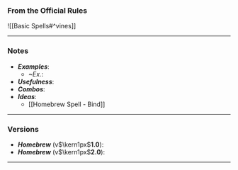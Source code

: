 ### From the Official Rules
![[Basic Spells#^vines]]

----
### Notes
- ***Examples***:
	- *~Ex.*: 
- ***Usefulness***:
- ***Combos***:
- ***Ideas***:
	- [[Homebrew Spell - Bind]]
----
### Versions
- ***Homebrew*** (v$\kern1px$**1.0**):
- ***Homebrew*** (v$\kern1px$**2.0**):
----
